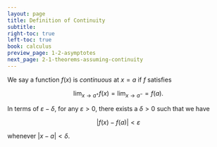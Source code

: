 ```yaml
---
layout: page
title: Definition of Continuity
subtitle: 
right-toc: true
left-toc: true
book: calculus
preview_page: 1-2-asymptotes
next_page: 2-1-theorems-assuming-continuity
---
```


We say a function $f(x)$ is *continuous* at $x=a$ if $f$ satisfies

$$\lim_{x\to a^+}f(x)=\lim_{x\to a^-}=f(a).$$

In terms of $\varepsilon-\delta$, for any $\varepsilon>0$, there exists a $\delta>0$ such that we have

$$|f(x)-f(a)|<\varepsilon$$

whenever $|x-a|<\delta$.